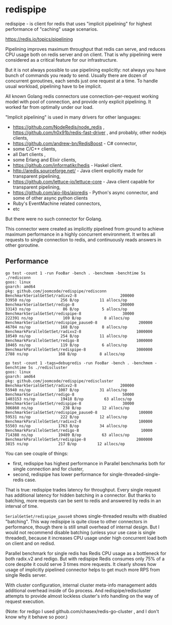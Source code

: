 # redispipe

redispipe - is client for redis that uses "implicit pipelining" for highest performance
of "caching" usage scenarios.

https://redis.io/topics/pipelining

Pipelining improves maximum throughput that redis can serve, and reduces CPU usage both on
redis server and on client. That is why pipelining were considered as a critical feature
for our infrastructure.

But it is not always possible to use pipelining explicitly: not always you have bunch of
commands you ready to send. Usually there are dozen of concurrent goroutines, each sends just
one request at a time. To handle usual workload, pipelining have to be implicit. 

All known Golang redis connectors use connection-per-request working model with pool of
connection, and provide only explicit pipelining. It worked far from optimally under our load.

"Implicit pipelining" is used in many drivers for other languages:
- https://github.com/NodeRedis/node_redis , https://github.com/h0x91b/redis-fast-driver ,
  and probably, other nodejs clients,
- https://github.com/andrew-bn/RedisBoost - C# connector,
- some C/C++ clients,
- all Dart clients ,
- some Erlang and Elixir clients,
- https://github.com/informatikr/hedis - Haskel client.
- http://aredis.sourceforge.net/ - Java client explicitly made for transparent pipelining,
- https://github.com/lettuce-io/lettuce-core - Java client capable for transparent pipelining,
- https://github.com/aio-libs/aioredis - Python's async connector, and some of other async
  python clients
- Ruby's EventMachine related connectors,
- etc

But there were no such connector for Golang.

This connector were created as implicitly pipelined from ground to achieve maximum performance
in a highly concurrent environment. It writes all requests to single connection to redis, and
continuously reads answers in other goroutine.

## Performance

```
go test -count 1 -run FooBar -bench . -benchmem -benchtime 5s ./redisconn
goos: linux
goarch: amd64
pkg: github.com/joomcode/redispipe/redisconn
BenchmarkSerialGetSet/radixv2-8                   200000             33950 ns/op             256 B/op         11 allocs/op
BenchmarkSerialGetSet/redigo-8                    200000             33143 ns/op              86 B/op          5 allocs/op
BenchmarkSerialGetSet/redispipe-8                  30000            222391 ns/op             169 B/op          8 allocs/op
BenchmarkSerialGetSet/redispipe_pause0-8                  200000             46704 ns/op             168 B/op          8 allocs/op
BenchmarkParallelGetSet/radixv2-8                        1000000             10549 ns/op             254 B/op         11 allocs/op
BenchmarkParallelGetSet/redigo-8                         1000000             10465 ns/op             119 B/op          6 allocs/op
BenchmarkParallelGetSet/redispipe-8                      3000000              2788 ns/op             168 B/op          8 allocs/op

go test -count 1 -tags=debugredis -run FooBar -bench . -benchmem -benchtime 5s ./rediscluster
goos: linux
goarch: amd64
pkg: github.com/joomcode/redispipe/rediscluster
BenchmarkSerialGetSet/radixv2-8                   200000             55940 ns/op            1007 B/op         31 allocs/op
BenchmarkSerialGetSet/redigo-8                     50000           1403153 ns/op           19418 B/op         63 allocs/op
BenchmarkSerialGetSet/redispipe-8                  30000            306860 ns/op             238 B/op         12 allocs/op
BenchmarkSerialGetSet/redispipe_pause0-8                  100000             59531 ns/op             222 B/op         12 allocs/op
BenchmarkParallelGetSet/radixv2-8                         100000             55503 ns/op            1763 B/op         34 allocs/op
BenchmarkParallelGetSet/redigo-8                           10000            714388 ns/op           19489 B/op         63 allocs/op
BenchmarkParallelGetSet/redispipe-8                      2000000              3815 ns/op             217 B/op         12 allocs/op
```

You can see couple of things:
- first, redispipe has highest performance in Parallel benchmarks both for single connection
and for cluster,
- second, redispipe has lower performance for single-threaded-single-redis case.

That is true: redispipe trades latency for throughput. Every single request has additional
latency for hidden batching in a connector. But thanks to batching, more requests can be sent
to redis and answered by redis in an interval of time.

`SerialGetSet/redispipe_pause0` shows single-threaded results with disabled "batching".
This way redispipe is quite close to other connectors in performance, though there is still
small overhead of internal design. But I would not recommend disable batching (unless your use case
is single threaded), because it increases CPU usage under high concurrent load both on client
and on redisd.

Parallel benchmark for single redis has Redis CPU usage as a bottleneck for both radix.v2 and
redigo. But with redispipe Redis consumes only 75% of a core despite it could serve 3 times more
requests. It clearly shows how usage of implicitly pipelined connector helps to get much more RPS
from single Redis server.

With cluster configuration, internal cluster meta-info management adds additional overhead inside
of Go process. And redispipe/rediscluster attempts to provide almost lockless cluster's info
handling on the way of request execution.

(Note: for redigo I used github.com/chasex/redis-go-cluster , and I don't know why it behave so
poor.)